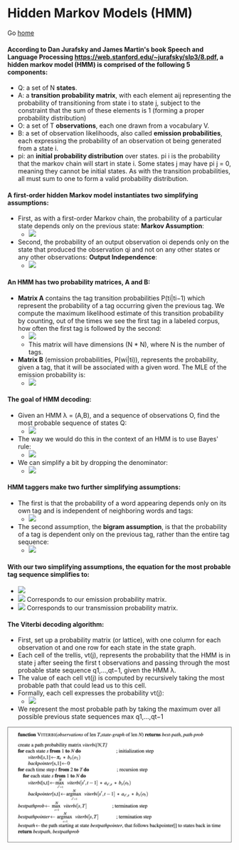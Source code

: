 # Hidden Markov Models (HMM)

Go [home](https://zacklarsen.github.io/hmm/)

#### According to Dan Jurafsky and James Martin's book Speech and Language Processing https://web.stanford.edu/~jurafsky/slp3/8.pdf, a hidden markov model (HMM) is comprised of the following 5 components:
  * Q: a set of N **states**.
  * A: a **transition probability matrix**, with each element aij representing the probability of transitioning from state i to state j, subject to the constraint that the sum of these elements is 1 (forming a proper probability distribution)
  * O: a set of T **observations**, each one drawn from a vocabulary V.
  * B: a set of observation likelihoods, also called **emission probabilities**, each expressing the probability of an observation ot being generated from a state i.
  * pi: an **initial probability distribution** over states. pi i is the probability that the markov chain will start in state i. Some states j may have pi j = 0, meaning they cannot be initial states. As with the transition probabilities, all must sum to one to form a valid probability distribution.

#### A  first-order  hidden  Markov  model  instantiates  two  simplifying  assumptions:
   * First, as with a first-order Markov chain, the probability of a particular state depends only on the previous state: **Markov Assumption**:
     * <img src="https://render.githubusercontent.com/render/math?math=P(q_1 \mid q_i,...,q_{i-1}) = P(q_i \mid q_{i-1})">
   * Second, the probability of an output observation oi depends only on the state that produced the observation qi and not on any other states or any other observations: **Output Independence**:
     * <img src="https://render.githubusercontent.com/render/math?math=P(o_i \mid q_1...q_i,...,q_T,o_1,...,o_i,...,o_T) = P(o_i \mid q_i)">

#### An HMM has two probability matrices, A and B:
   * **Matrix A** contains the tag transition probabilities P(ti|ti−1) which represent the probability of a tag occurring given the previous tag. We compute the maximum likelihood estimate of this transition probability by counting, out of the times we see the first tag in a labeled corpus, how often the first tag is followed by the second: 
     * <img src="https://render.githubusercontent.com/render/math?math=P(t_i \mid t_{i-1}) = \frac{C(t_{i-1}, t_i)}{C(t_{i-1})}"> 
     * This matrix will have dimensions (N * N), where N is the number of tags.
   * **Matrix B** (emission probabilities, P(wi|ti)), represents the probability, given a tag, that it will be associated with a given word. The MLE of the emission probability is:
     * <img src="https://render.githubusercontent.com/render/math?math=P(w_i \mid t_i) = \frac{C(t_i,w_i)}{C(t_i)}">

#### The  goal  of  HMM  decoding:
   * Given an HMM λ = (A,B), and a sequence of observations O, find the most probable sequence of states Q:
     * <img src="https://render.githubusercontent.com/render/math?math=t_1^{n} = argmax P(t_1^{n}_ \mid w_1^{n})">
   * The way we would do this in the context of an HMM is to use Bayes' rule:
     * <img src="https://render.githubusercontent.com/render/math?math=t_1^{n} = argmax \frac{P(w_1^{n}_ \mid t_1^{n}_) P(t_1^n)}{ P(w_1^n)}">     
   * We can simplify a bit by dropping the denominator:
     * <img src="https://render.githubusercontent.com/render/math?math=t_1^{n} = argmax P(w_1^{n}_ \mid t_1^{n}_)P(t_1^n)">

#### HMM taggers make two further simplifying assumptions:
   * The first is that the probability of a word appearing depends only on its own tag and is independent of neighboring words and tags:
     * <img src="https://render.githubusercontent.com/render/math?math=P(w_1^{n}_ \mid t_1^{n}) \approx \Pi_{i=1}^{n} P(w_i \mid t_i)">
   * The second assumption, the **bigram assumption**, is that the probability of a tag is dependent only on the previous tag, rather than the entire tag sequence:
     * <img src="https://render.githubusercontent.com/render/math?math=P(t_1^{n}) \approx \Pi_{i=1}^{n} P(t_{i} \mid t_{i-1})">

#### With our two simplifying assumptions, the equation for the most probable tag sequence simplifies to:
   * <img src="https://render.githubusercontent.com/render/math?math=t_1^{n} = argmax P(t_1^{n}_ \mid w_1^{n}) \approx argmax \Pi_{i=1}^{n} P(w_i \mid t_i) P(t_i \mid t_{i-1})">
   * <img src="https://render.githubusercontent.com/render/math?math=P(w_i \mid t_i)"> 
     Corresponds to our emission probability matrix.
   * <img src="https://render.githubusercontent.com/render/math?math=P(t_i \mid t_{i-1})"> 
     Corresponds to our transmission probability matrix.

#### The Viterbi decoding algorithm:
   * First, set up a probability matrix (or lattice), with one column for each observation ot and one row for each state in the state graph.
   * Each cell of the trellis, vt(j), represents the probability that the HMM is in state j after seeing the first t observations and passing through the most probable state sequence q1,...,qt−1, given the HMM λ. 
   * The value of each cell vt(j) is computed by recursively taking the most probable path that could lead us to this cell. 
   * Formally, each cell expresses the probability vt(j):
     * <img src="https://render.githubusercontent.com/render/math?math=v_t(j) = max_{q1,\ldots,qt-1} P(q_1 \ldots q_{t-1}, o_1, o_2 \ldots o_t, qt=j \mid \lambda)">
   * We represent the most probable path by taking the maximum over all possible previous state sequences max q1,...,qt−1
<img src="img/Viterbi.png">
